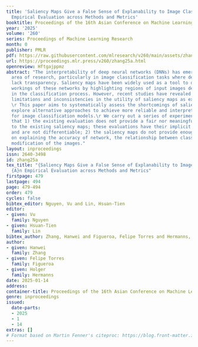 ```yaml
---
title: 'Saliency Maps Give a False Sense of Explanability to Image Classifiers: An
  Empirical Evaluation across Methods and Metrics'
booktitle: Proceedings of the 16th Asian Conference on Machine Learning
year: '2025'
volume: '260'
series: Proceedings of Machine Learning Research
month: 0
publisher: PMLR
pdf: https://raw.githubusercontent.com/mlresearch/v260/main/assets/zhang25a/zhang25a.pdf
url: https://proceedings.mlr.press/v260/zhang25a.html
openreview: Hftgajppmz
abstract: "The interpretability of deep neural networks (DNNs) has emerged as a crucial
  area of research, particularly in image classification tasks where decisions often
  lack transparency. Saliency maps have been widely used as a tool to decode the inner
  workings of these networks by highlighting regions of input images deemed most influential
  in the classification process. However, recent studies have revealed significant
  limitations and inconsistencies in the utility of saliency maps as explanations.
  \r This paper aims to systematically assess the shortcomings of saliency maps and
  explore alternative approaches to achieve more reliable and interpretable explanations
  for image classification models.\r We carry out a series of experiments to show
  that 1) the existing evaluation does not provide a fair nor meaningful comparison
  to the existing saliency maps; these evaluations have their implicit assumption
  and are not differentiable; 2) the saliency maps do not provide enough information
  on explaining the accuracy of network, the relationship between classes and the
  modification of the images."
layout: inproceedings
issn: 2640-3498
id: zhang25a
tex_title: "{Saliency Maps Give a False Sense of Explanability to Image Classifiers}:
  {A}n Empirical Evaluation across Methods and Metrics"
firstpage: 479
lastpage: 494
page: 479-494
order: 479
cycles: false
bibtex_editor: Nguyen, Vu and Lin, Hsuan-Tien
editor:
- given: Vu
  family: Nguyen
- given: Hsuan-Tien
  family: Lin
bibtex_author: Zhang, Hanwei and Figueroa, Felipe Torres and Hermanns, Holger
author:
- given: Hanwei
  family: Zhang
- given: Felipe Torres
  family: Figueroa
- given: Holger
  family: Hermanns
date: 2025-01-14
address:
container-title: Proceedings of the 16th Asian Conference on Machine Learning
genre: inproceedings
issued:
  date-parts:
  - 2025
  - 1
  - 14
extras: []
# Format based on Martin Fenner's citeproc: https://blog.front-matter.io/posts/citeproc-yaml-for-bibliographies/
---
```

